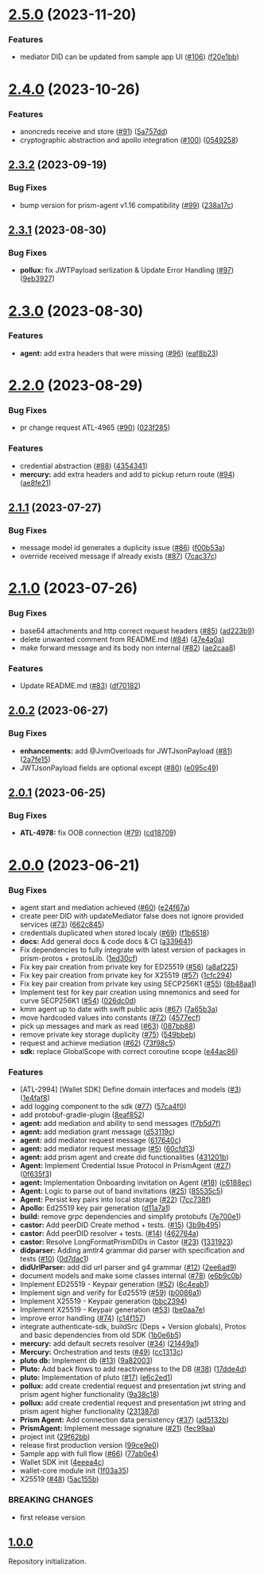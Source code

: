 # [2.5.0](https://github.com/input-output-hk/atala-prism-wallet-sdk-kmm/compare/v2.4.0...v2.5.0) (2023-11-20)


### Features

* mediator DID can be updated from sample app UI ([#106](https://github.com/input-output-hk/atala-prism-wallet-sdk-kmm/issues/106)) ([f20e1bb](https://github.com/input-output-hk/atala-prism-wallet-sdk-kmm/commit/f20e1bbe98ab6990da69d0c26e733c3a3dc1c604))

# [2.4.0](https://github.com/input-output-hk/atala-prism-wallet-sdk-kmm/compare/v2.3.2...v2.4.0) (2023-10-26)


### Features

* anoncreds receive and store ([#91](https://github.com/input-output-hk/atala-prism-wallet-sdk-kmm/issues/91)) ([5a757dd](https://github.com/input-output-hk/atala-prism-wallet-sdk-kmm/commit/5a757dd7add814bdb35901fee1e4d0f9cef3c1ad))
* cryptographic abstraction and apollo integration ([#100](https://github.com/input-output-hk/atala-prism-wallet-sdk-kmm/issues/100)) ([0549258](https://github.com/input-output-hk/atala-prism-wallet-sdk-kmm/commit/0549258251a69eebc3f032466263575966dbad21))

## [2.3.2](https://github.com/input-output-hk/atala-prism-wallet-sdk-kmm/compare/v2.3.1...v2.3.2) (2023-09-19)


### Bug Fixes

* bump version for prism-agent v1.16 compatibility ([#99](https://github.com/input-output-hk/atala-prism-wallet-sdk-kmm/issues/99)) ([238a17c](https://github.com/input-output-hk/atala-prism-wallet-sdk-kmm/commit/238a17ccbd60253d862bad043bf23fccd87772a0))

## [2.3.1](https://github.com/input-output-hk/atala-prism-wallet-sdk-kmm/compare/v2.3.0...v2.3.1) (2023-08-30)


### Bug Fixes

* **pollux:** fix JWTPayload serlization & Update Error Handling ([#97](https://github.com/input-output-hk/atala-prism-wallet-sdk-kmm/issues/97)) ([9eb3927](https://github.com/input-output-hk/atala-prism-wallet-sdk-kmm/commit/9eb39274c119b293c26dd4e81be674d06fda9fd4))

# [2.3.0](https://github.com/input-output-hk/atala-prism-wallet-sdk-kmm/compare/v2.2.0...v2.3.0) (2023-08-30)


### Features

* **agent:** add extra headers that were missing ([#96](https://github.com/input-output-hk/atala-prism-wallet-sdk-kmm/issues/96)) ([eaf8b23](https://github.com/input-output-hk/atala-prism-wallet-sdk-kmm/commit/eaf8b233d05feddbaf96893d1b941a8604e5a5b7))

# [2.2.0](https://github.com/input-output-hk/atala-prism-wallet-sdk-kmm/compare/v2.1.1...v2.2.0) (2023-08-29)


### Bug Fixes

* pr change request ATL-4965 ([#90](https://github.com/input-output-hk/atala-prism-wallet-sdk-kmm/issues/90)) ([023f285](https://github.com/input-output-hk/atala-prism-wallet-sdk-kmm/commit/023f285f5b75ac0305db8e8b3a9e8f6f11f5d6d2))


### Features

* credential abstraction ([#88](https://github.com/input-output-hk/atala-prism-wallet-sdk-kmm/issues/88)) ([4354341](https://github.com/input-output-hk/atala-prism-wallet-sdk-kmm/commit/435434147457022ba86a42f970b7170b082330e4))
* **mercury:** add extra headers and add to pickup return route ([#94](https://github.com/input-output-hk/atala-prism-wallet-sdk-kmm/issues/94)) ([ae8fe21](https://github.com/input-output-hk/atala-prism-wallet-sdk-kmm/commit/ae8fe2155647c61c91998cac8df20d3f82ae33d1))

## [2.1.1](https://github.com/input-output-hk/atala-prism-wallet-sdk-kmm/compare/v2.1.0...v2.1.1) (2023-07-27)


### Bug Fixes

* message model id generates a duplicity issue ([#86](https://github.com/input-output-hk/atala-prism-wallet-sdk-kmm/issues/86)) ([f00b53a](https://github.com/input-output-hk/atala-prism-wallet-sdk-kmm/commit/f00b53a5a14f5c8026ca18fbf4b984e13e361f43))
* override received message if already exists ([#87](https://github.com/input-output-hk/atala-prism-wallet-sdk-kmm/issues/87)) ([7cac37c](https://github.com/input-output-hk/atala-prism-wallet-sdk-kmm/commit/7cac37c1b39328d1ed5ed52f492e4fb316000908))

# [2.1.0](https://github.com/input-output-hk/atala-prism-wallet-sdk-kmm/compare/v2.0.2...v2.1.0) (2023-07-26)


### Bug Fixes

* base64 attachments and http correct request headers ([#85](https://github.com/input-output-hk/atala-prism-wallet-sdk-kmm/issues/85)) ([ad223b9](https://github.com/input-output-hk/atala-prism-wallet-sdk-kmm/commit/ad223b9914836a46127d4e6db66d94d57b9c1076))
* delete unwanted comment from README.md ([#84](https://github.com/input-output-hk/atala-prism-wallet-sdk-kmm/issues/84)) ([47e4a0a](https://github.com/input-output-hk/atala-prism-wallet-sdk-kmm/commit/47e4a0a05d72a0c23b691d396e3b344b7bb49d02))
* make forward message and its body non internal ([#82](https://github.com/input-output-hk/atala-prism-wallet-sdk-kmm/issues/82)) ([ae2caa8](https://github.com/input-output-hk/atala-prism-wallet-sdk-kmm/commit/ae2caa80de37133a7c3bb3ba59f20ab414eca7e9))


### Features

* Update README.md ([#83](https://github.com/input-output-hk/atala-prism-wallet-sdk-kmm/issues/83)) ([df70182](https://github.com/input-output-hk/atala-prism-wallet-sdk-kmm/commit/df701825c3565eda0477fdb3cef2d189b0fa4436))

## [2.0.2](https://github.com/input-output-hk/atala-prism-wallet-sdk-kmm/compare/v2.0.1...v2.0.2) (2023-06-27)


### Bug Fixes

* **enhancements:** add @JvmOverloads for JWTJsonPayload ([#81](https://github.com/input-output-hk/atala-prism-wallet-sdk-kmm/issues/81)) ([2a7fe15](https://github.com/input-output-hk/atala-prism-wallet-sdk-kmm/commit/2a7fe15db68c080be18421082bb0a24fbe5045a1))
* JWTJsonPayload fields are optional except ([#80](https://github.com/input-output-hk/atala-prism-wallet-sdk-kmm/issues/80)) ([e095c49](https://github.com/input-output-hk/atala-prism-wallet-sdk-kmm/commit/e095c4914a8754b8324e57069901ccf10ee9d8a3))

## [2.0.1](https://github.com/input-output-hk/atala-prism-wallet-sdk-kmm/compare/v2.0.0...v2.0.1) (2023-06-25)


### Bug Fixes

* **ATL-4978:** fix OOB connection ([#79](https://github.com/input-output-hk/atala-prism-wallet-sdk-kmm/issues/79)) ([cd18709](https://github.com/input-output-hk/atala-prism-wallet-sdk-kmm/commit/cd187096e57b1a45d8eae01fea789a255a31e4ed))

# [2.0.0](https://github.com/input-output-hk/atala-prism-wallet-sdk-kmm/compare/v1.0.0...v2.0.0) (2023-06-21)


### Bug Fixes

* agent start and mediation achieved ([#60](https://github.com/input-output-hk/atala-prism-wallet-sdk-kmm/issues/60)) ([e24f67a](https://github.com/input-output-hk/atala-prism-wallet-sdk-kmm/commit/e24f67a682b4d93f701fb31d6a5163f16bc919ec))
* create peer DID with updateMediator false does not ignore provided services ([#73](https://github.com/input-output-hk/atala-prism-wallet-sdk-kmm/issues/73)) ([662c845](https://github.com/input-output-hk/atala-prism-wallet-sdk-kmm/commit/662c8456ef8fd3e9e1730d3ddde1c2b9869cc14a))
* credentials duplicated when stored localy ([#69](https://github.com/input-output-hk/atala-prism-wallet-sdk-kmm/issues/69)) ([f1b6518](https://github.com/input-output-hk/atala-prism-wallet-sdk-kmm/commit/f1b651892edc72cebee0a6174448a9a75443eba6))
* **docs:** Add general docs & code docs & CI ([a339641](https://github.com/input-output-hk/atala-prism-wallet-sdk-kmm/commit/a339641db1b1dadb37868342d587cf7bbaf8cc53))
* Fix dependencies to fully integrate with latest version of packages in prism-protos + protosLib. ([1ed30cf](https://github.com/input-output-hk/atala-prism-wallet-sdk-kmm/commit/1ed30cffe5020ac0581013dfce9f3e2be0aa6139))
* Fix key pair creation from private key for ED25519 ([#56](https://github.com/input-output-hk/atala-prism-wallet-sdk-kmm/issues/56)) ([a8af225](https://github.com/input-output-hk/atala-prism-wallet-sdk-kmm/commit/a8af22505274b872fd186b801bf4193e6bbf1b4d))
* Fix key pair creation from private key for X25519 ([#57](https://github.com/input-output-hk/atala-prism-wallet-sdk-kmm/issues/57)) ([1cfc294](https://github.com/input-output-hk/atala-prism-wallet-sdk-kmm/commit/1cfc2945c456e22829dd977d296ea64c1a73d0e0))
* Fix key pair creation from private key using SECP256K1 ([#55](https://github.com/input-output-hk/atala-prism-wallet-sdk-kmm/issues/55)) ([8b48aa1](https://github.com/input-output-hk/atala-prism-wallet-sdk-kmm/commit/8b48aa17c8ab08ad7b15333cceb424ee45a85ff2))
* Implement test for key pair creation using mnemonics and seed for curve SECP256K1 ([#54](https://github.com/input-output-hk/atala-prism-wallet-sdk-kmm/issues/54)) ([026dc0d](https://github.com/input-output-hk/atala-prism-wallet-sdk-kmm/commit/026dc0df9969c7817333c99b0b20290298312130))
* kmm agent up to date with swift public apis ([#67](https://github.com/input-output-hk/atala-prism-wallet-sdk-kmm/issues/67)) ([7a65b3a](https://github.com/input-output-hk/atala-prism-wallet-sdk-kmm/commit/7a65b3a74a013d2adf222914a6c2ced814b8a0d2))
* move hardcoded values into constants ([#72](https://github.com/input-output-hk/atala-prism-wallet-sdk-kmm/issues/72)) ([4577ecf](https://github.com/input-output-hk/atala-prism-wallet-sdk-kmm/commit/4577ecf7521e00f12fd7b1e405b796aff00c370b))
* pick up messages and mark as read ([#63](https://github.com/input-output-hk/atala-prism-wallet-sdk-kmm/issues/63)) ([087bb88](https://github.com/input-output-hk/atala-prism-wallet-sdk-kmm/commit/087bb882f743ed606d9f34b032133c66345f8818))
* remove private key storage duplicity ([#75](https://github.com/input-output-hk/atala-prism-wallet-sdk-kmm/issues/75)) ([549bbeb](https://github.com/input-output-hk/atala-prism-wallet-sdk-kmm/commit/549bbeb49c90ed348fec2068a48c9fe4b211ce00))
* request and achieve mediation ([#62](https://github.com/input-output-hk/atala-prism-wallet-sdk-kmm/issues/62)) ([73f98c5](https://github.com/input-output-hk/atala-prism-wallet-sdk-kmm/commit/73f98c50e8c9c757611c333832f4ef5aba351262))
* **sdk:** replace GlobalScope with correct coroutine scope ([e44ac86](https://github.com/input-output-hk/atala-prism-wallet-sdk-kmm/commit/e44ac86c03819bed8500cac4427a9c2601fb3106))


### Features

* [ATL-2994] [Wallet SDK] Define domain interfaces and models ([#3](https://github.com/input-output-hk/atala-prism-wallet-sdk-kmm/issues/3)) ([1e4faf8](https://github.com/input-output-hk/atala-prism-wallet-sdk-kmm/commit/1e4faf8c13aa2860634c57e055607a6a34fb16ca))
* add logging component to the sdk ([#77](https://github.com/input-output-hk/atala-prism-wallet-sdk-kmm/issues/77)) ([57ca4f0](https://github.com/input-output-hk/atala-prism-wallet-sdk-kmm/commit/57ca4f001e67a3f46b6e3b8604a9cc46fdc1faed))
* add protobuf-gradle-plugin ([8eaf852](https://github.com/input-output-hk/atala-prism-wallet-sdk-kmm/commit/8eaf85217314769d78145adb190c91d3ea84a9ef))
* **agent:** add mediation and ability to send messages ([f7b5d7f](https://github.com/input-output-hk/atala-prism-wallet-sdk-kmm/commit/f7b5d7ff169d9ed904e55456d863b993fe41a67f))
* **agent:** add mediation grant message ([d53119c](https://github.com/input-output-hk/atala-prism-wallet-sdk-kmm/commit/d53119cb96968cce523231bb3b6a815cde57d15c))
* **agent:** add mediator request message ([617640c](https://github.com/input-output-hk/atala-prism-wallet-sdk-kmm/commit/617640cece9ae1090fe76c78b6b712eabd0f050e))
* **agent:** add mediator request message ([#5](https://github.com/input-output-hk/atala-prism-wallet-sdk-kmm/issues/5)) ([60cfd13](https://github.com/input-output-hk/atala-prism-wallet-sdk-kmm/commit/60cfd1368dcfeb8b287cc71d12d93dcb45d1aca4))
* **agent:** add prism agent and create did functionalities ([431201b](https://github.com/input-output-hk/atala-prism-wallet-sdk-kmm/commit/431201bc15492f3a66f0bfe742b2d644a1465e17))
* **Agent:** Implement Credential Issue Protocol in PrismAgent ([#27](https://github.com/input-output-hk/atala-prism-wallet-sdk-kmm/issues/27)) ([0f635f3](https://github.com/input-output-hk/atala-prism-wallet-sdk-kmm/commit/0f635f34c94e3446c8beb4e38d572a9b0dd36d8c))
* **agent:** Implementation Onboarding invitation on Agent ([#18](https://github.com/input-output-hk/atala-prism-wallet-sdk-kmm/issues/18)) ([c6188ec](https://github.com/input-output-hk/atala-prism-wallet-sdk-kmm/commit/c6188ec259eb3347a231d47cece51c37d71fe12d))
* **Agent:** Logic to parse out of band invitations ([#25](https://github.com/input-output-hk/atala-prism-wallet-sdk-kmm/issues/25)) ([85535c5](https://github.com/input-output-hk/atala-prism-wallet-sdk-kmm/commit/85535c5d82792f50fe89ae82ef15a561222b66d8))
* **Agent:** Persist key pairs into local storage ([#22](https://github.com/input-output-hk/atala-prism-wallet-sdk-kmm/issues/22)) ([7cc738f](https://github.com/input-output-hk/atala-prism-wallet-sdk-kmm/commit/7cc738fe7708ca5ab3d0418dc963967c8f1e0821))
* **Apollo:** Ed25519 key pair generation ([d11a7a1](https://github.com/input-output-hk/atala-prism-wallet-sdk-kmm/commit/d11a7a1bff94aa20ba86ae1ad773408edc8f80d9))
* **build:** remove grpc dependencies and simplify protobufs ([7e700e1](https://github.com/input-output-hk/atala-prism-wallet-sdk-kmm/commit/7e700e196e0cc64ca73a607a8fb5e41bb4584d6a))
* **castor:** Add peerDID Create method + tests. ([#15](https://github.com/input-output-hk/atala-prism-wallet-sdk-kmm/issues/15)) ([3b9b495](https://github.com/input-output-hk/atala-prism-wallet-sdk-kmm/commit/3b9b495219d7416c6b7f6756a612f7e99c063d82))
* **castor:** Add peerDID resolver + tests. ([#14](https://github.com/input-output-hk/atala-prism-wallet-sdk-kmm/issues/14)) ([462764a](https://github.com/input-output-hk/atala-prism-wallet-sdk-kmm/commit/462764ace3bc3a6eee48b8076593cb7f1963a076))
* **castor:** Resolve LongFormatPrismDIDs in Castor ([#23](https://github.com/input-output-hk/atala-prism-wallet-sdk-kmm/issues/23)) ([1331923](https://github.com/input-output-hk/atala-prism-wallet-sdk-kmm/commit/13319234cbc07e2315ae5702f5bd22cefaa930b8))
* **didparser:** Adding amtlr4 grammar did parser with specification and tests ([#10](https://github.com/input-output-hk/atala-prism-wallet-sdk-kmm/issues/10)) ([0d7dac1](https://github.com/input-output-hk/atala-prism-wallet-sdk-kmm/commit/0d7dac11265bc7c3c5abc929f2e5b39e925243cd))
* **didUrlParser:** add did url parser and g4 grammar ([#12](https://github.com/input-output-hk/atala-prism-wallet-sdk-kmm/issues/12)) ([2ee6ad9](https://github.com/input-output-hk/atala-prism-wallet-sdk-kmm/commit/2ee6ad94a9d0e57f720768b1208d1843766ade8f))
* document models and make some classes internal ([#78](https://github.com/input-output-hk/atala-prism-wallet-sdk-kmm/issues/78)) ([e6b9c0b](https://github.com/input-output-hk/atala-prism-wallet-sdk-kmm/commit/e6b9c0b0267e26e460def5a5020a83fd423adfe2))
* Implement ED25519 - Keypair generation ([#52](https://github.com/input-output-hk/atala-prism-wallet-sdk-kmm/issues/52)) ([6c4eab1](https://github.com/input-output-hk/atala-prism-wallet-sdk-kmm/commit/6c4eab1e85088d53bc643dad87e26e66361e5603))
* Implement sign and verify for Ed25519 ([#59](https://github.com/input-output-hk/atala-prism-wallet-sdk-kmm/issues/59)) ([b0086a1](https://github.com/input-output-hk/atala-prism-wallet-sdk-kmm/commit/b0086a11d698a4d5c9b264f12e88278ac6acd96f))
* Implement X25519 - Keypair generation ([bbc2394](https://github.com/input-output-hk/atala-prism-wallet-sdk-kmm/commit/bbc23946a456b26bab22081d6b1de3b736e7fe96))
* Implement X25519 - Keypair generation ([#53](https://github.com/input-output-hk/atala-prism-wallet-sdk-kmm/issues/53)) ([be0aa7e](https://github.com/input-output-hk/atala-prism-wallet-sdk-kmm/commit/be0aa7e809aed587dd257433e1a6aaf1952d2c35))
* improve error handling ([#74](https://github.com/input-output-hk/atala-prism-wallet-sdk-kmm/issues/74)) ([c14f157](https://github.com/input-output-hk/atala-prism-wallet-sdk-kmm/commit/c14f1575b093097002bd6645766592d5c48000d4))
* integrate authenticate-sdk, buildSrc (Deps + Version globals), Protos and basic dependencies from old SDK ([1b0e6b5](https://github.com/input-output-hk/atala-prism-wallet-sdk-kmm/commit/1b0e6b5570856af2b2ad26f57c4a0daafb581233))
* **mercury:** add default secrets resolver ([#34](https://github.com/input-output-hk/atala-prism-wallet-sdk-kmm/issues/34)) ([21449a1](https://github.com/input-output-hk/atala-prism-wallet-sdk-kmm/commit/21449a14f26fa92a0186241a69e20c80aa3ca4aa))
* **Mercury:** Orchestration and tests ([#49](https://github.com/input-output-hk/atala-prism-wallet-sdk-kmm/issues/49)) ([cc1313c](https://github.com/input-output-hk/atala-prism-wallet-sdk-kmm/commit/cc1313ced7537fdb1eadd3707ad3728371f0915d))
* **pluto db:** Implement db ([#13](https://github.com/input-output-hk/atala-prism-wallet-sdk-kmm/issues/13)) ([9a82003](https://github.com/input-output-hk/atala-prism-wallet-sdk-kmm/commit/9a820030fc4e0aa9bbbe475078182893a5baae36))
* **Pluto:** Add back flows to add reactiveness to the DB  ([#38](https://github.com/input-output-hk/atala-prism-wallet-sdk-kmm/issues/38)) ([17dde4d](https://github.com/input-output-hk/atala-prism-wallet-sdk-kmm/commit/17dde4d6f9bf6ee061b44c0c046c1c795223ea1f))
* **pluto:** Implementation of pluto ([#17](https://github.com/input-output-hk/atala-prism-wallet-sdk-kmm/issues/17)) ([e6c2ed1](https://github.com/input-output-hk/atala-prism-wallet-sdk-kmm/commit/e6c2ed1fa74f51fc8cdd8ebd2840dccd33d39def))
* **pollux:** add create credential request and presentation jwt string and prism agent higher functionality ([9a38c18](https://github.com/input-output-hk/atala-prism-wallet-sdk-kmm/commit/9a38c182ee91eb322194d5282348fdb2123196c1))
* **pollux:** add create credential request and presentation jwt string and prism agent higher functionality ([231387d](https://github.com/input-output-hk/atala-prism-wallet-sdk-kmm/commit/231387ddfcca5327e9070ff90a2538afc6c4f5ae))
* **Prism Agent:** Add connection data persistency ([#37](https://github.com/input-output-hk/atala-prism-wallet-sdk-kmm/issues/37)) ([ad5132b](https://github.com/input-output-hk/atala-prism-wallet-sdk-kmm/commit/ad5132bf8d832c78461db53504f088fa161a255e))
* **PrismAgent:** Implement message signature ([#21](https://github.com/input-output-hk/atala-prism-wallet-sdk-kmm/issues/21)) ([fec99aa](https://github.com/input-output-hk/atala-prism-wallet-sdk-kmm/commit/fec99aadd34138452d6fa1429d3631b1d02b6175))
* project init ([29f62bb](https://github.com/input-output-hk/atala-prism-wallet-sdk-kmm/commit/29f62bbc8a6fd779c5c7b3db5a10427e84527c53))
* release first production version ([99ce9e0](https://github.com/input-output-hk/atala-prism-wallet-sdk-kmm/commit/99ce9e0129cbed436e01f315a2479634ec45da03))
* Sample app with full flow ([#66](https://github.com/input-output-hk/atala-prism-wallet-sdk-kmm/issues/66)) ([77ab0e4](https://github.com/input-output-hk/atala-prism-wallet-sdk-kmm/commit/77ab0e4ef67b88a79698c525cf437377757838c3))
* Wallet SDK init ([4eeea4c](https://github.com/input-output-hk/atala-prism-wallet-sdk-kmm/commit/4eeea4c953e59961bcfe95534ca267a7834b97eb))
* wallet-core module init ([1f03a35](https://github.com/input-output-hk/atala-prism-wallet-sdk-kmm/commit/1f03a35540a6ca5bfb8c3ce3081c82cf2c6b3c11))
* X25519 ([#48](https://github.com/input-output-hk/atala-prism-wallet-sdk-kmm/issues/48)) ([5ac155b](https://github.com/input-output-hk/atala-prism-wallet-sdk-kmm/commit/5ac155b42f2ccf37d8413dfd6f49b63131714599))


### BREAKING CHANGES

* first release version

## [1.0.0](https://github.com/input-output-hk/atala-prism-wallet-sdk-kmm/tree/v1.0.0)

Repository initialization.

